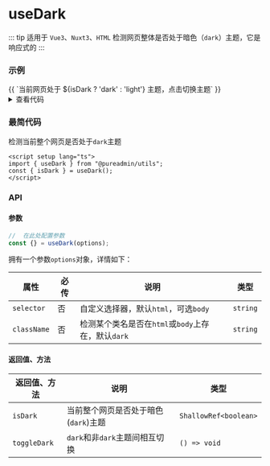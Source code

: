 <script setup>
import dark from "./dark.vue"
import { onMounted, inject } from "vue"
import { useDark } from "@pureadmin/utils"

onMounted(() => {
  console.log(isDark.value ? "dark" : "light")
})
const { isDark } = useDark()
const toggle = inject("toggle-appearance", () => {
  isDark.value = !isDark.value
})
</script>

# useDark

::: tip 适用于 `Vue3`、`Nuxt3`、`HTML`
检测网页整体是否处于暗色（`dark`）主题，它是响应式的
:::

### 示例

<!-- <dark /> -->

<naive-theme>
  <n-button class="mt-2" @click="toggle">{{ `当前网页处于 ${isDark ? 'dark' : 'light'} 主题，点击切换主题` }}</n-button>
</naive-theme>

<details>

<summary>查看代码</summary>

<<< @/hooks/useDark/dark.vue

</details>

### 最简代码

检测当前整个网页是否处于`dark`主题

```vue
<script setup lang="ts">
import { useDark } from "@pureadmin/utils";
const { isDark } = useDark();
</script>
```

### API

#### 参数

```ts
//  在此处配置参数
const {} = useDark(options);
```

<div class="pure-no-border">

拥有一个参数`options`对象，详情如下：

| **属性**    | 必传 | **说明**                                           | **类型** |
| ----------- | ---- | -------------------------------------------------- | -------- |
| `selector`  | 否   | 自定义选择器，默认`html`，可选`body`               | `string` |
| `className` | 否   | 检测某个类名是否在`html`或`body`上存在，默认`dark` | `string` |

</div>

#### 返回值、方法

<div class="pure-no-border">

| **返回值、方法** | **说明**                             | **类型**              |
| ---------------- | ------------------------------------ | --------------------- |
| `isDark`         | 当前整个网页是否处于暗色(`dark`)主题 | `ShallowRef<boolean>` |
| `toggleDark`     | `dark`和非`dark`主题间相互切换       | `() => void`          |

</div>
